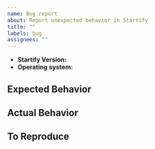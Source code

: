 ```yaml
---
name: Bug report
about: Report unexpected behavior in Startify
title: ""
labels: bug
assignees: ""
---
```


- **Startify Version:**
- **Operating system:**
<!-- e.g. "Windows 10", "macOS 10.14" -->

## Expected Behavior

## Actual Behavior

## To Reproduce

<!-- The steps you took that showed this problem -->
